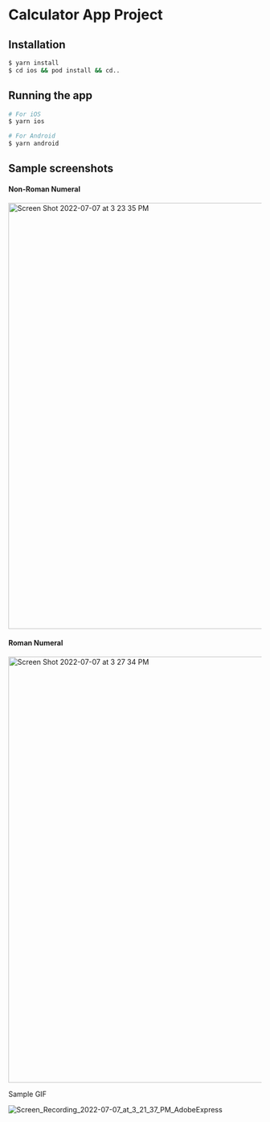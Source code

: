# Calculator App Project


## Installation

```bash
$ yarn install
$ cd ios && pod install && cd..

```

## Running the app

```bash
# For iOS
$ yarn ios

# For Android
$ yarn android
```


## Sample screenshots

#### Non-Roman Numeral
<img width="847" alt="Screen Shot 2022-07-07 at 3 23 35 PM" src="https://user-images.githubusercontent.com/16939256/177716507-4e1b40e9-be6c-4f9f-b4fd-40401513e9cb.png">

#### Roman Numeral
<img width="847" alt="Screen Shot 2022-07-07 at 3 27 34 PM" src="https://user-images.githubusercontent.com/16939256/177716611-937de4d6-4f2b-4bbb-901c-8744954f5bb9.png">


Sample GIF

![Screen_Recording_2022-07-07_at_3_21_37_PM_AdobeExpress](https://user-images.githubusercontent.com/16939256/177717482-a4a78fdd-ec49-4caf-b383-8dd867abda4a.gif)
